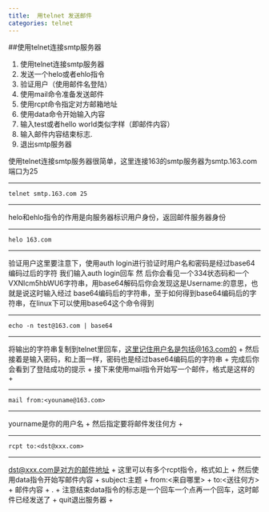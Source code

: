```yaml
---
title:  用telnet 发送邮件 
categories: telnet  
---
```


##使用telnet连接smtp服务器

1. 使用telnet连接smtp服务器
2. 发送一个helo或者ehlo指令
3. 验证用户（使用邮件名登陆）
4. 使用mail命令准备发送邮件
5. 使用rcpt命令指定对方邮箱地址
6. 使用data命令开始输入内容
7. 输入test或者hello world类似字样（即邮件内容）
8. 输入邮件内容结束标志.
9. 退出smtp服务器


 使用telnet连接smtp服务器很简单，这里连接163的smtp服务器为smtp.163.com端口为25 

---
    telnet smtp.163.com 25 
---

helo和ehlo指令的作用是向服务器标识用户身份，返回邮件服务器身份 

---
    helo 163.com
---

验证用户这里要注意下，使用auth login进行验证时用户名和密码是经过base64编码过后的字符 
我们输入auth login回车 
然 后你会看见一个334状态码和一个VXNlcm5hbWU6字符串，用base64解码后你会发现这是Username:的意思，也就是说这时输入经过 base64编码后的字符串，至于如何得到base64编码后的字符串，在linux下可以使用base64这个命令得到 

---
    echo -n test@163.com | base64
---

将输出的字符串复制到telnet里回车，这里记住用户名是包括@163.com的 +
然后接着是输入密码，和上面一样，密码也是经过base64编码后的字符串 +
完成后你会看到了登陆成功的提示 +
接下来使用mail指令开始写一个邮件，格式是这样的 +

---
    mail from:<youname@163.com>
---

yourname是你的用户名 +
然后指定要将邮件发往何方 +

---
    rcpt to:<dst@xxx.com>
---

dst@xxx.com是对方的邮件地址 +
这里可以有多个rcpt指令，格式如上 +
然后使用data指令开始写邮件内容 +
subject:主题 +
from:<来自哪里> +
to:<送往何方> +
邮件内容 +
. +
注意结束data指令的标志是一个回车一个点再一个回车，这时邮件已经发送了 +
quit退出服务器 +